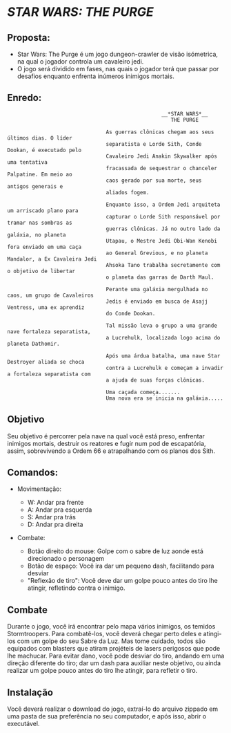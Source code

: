 # _STAR WARS: THE PURGE_
  
## Proposta:
  - Star Wars: The Purge é um jogo dungeon-crawler de visão isómetrica, na qual o jogador controla um cavaleiro jedi.
  - O jogo será dividido em fases, nas quais o jogador terá que passar por desafios enquanto enfrenta inúmeros inimigos mortais.

## Enredo:
                                                      __*STAR WARS*__
                                                         THE PURGE

                                    As guerras clônicas chegam aos seus últimos dias. O líder 
                                    separatista e Lorde Sith, Conde Dookan, é executado pelo 
                                    Cavaleiro Jedi Anakin Skywalker após uma tentativa 
                                    fracassada de sequestrar o chanceler Palpatine. Em meio ao
                                    caos gerado por sua morte, seus antigos generais e 
                                    aliados fogem.

                                    Enquanto isso, a Ordem Jedi arquiteta um arriscado plano para 
                                    capturar o Lorde Sith responsável por tramar nas sombras as
                                    guerras clônicas. Já no outro lado da galáxia, no planeta 
                                    Utapau, o Mestre Jedi Obi-Wan Kenobi fora enviado em uma caça
                                    ao General Grevious, e no planeta Mandalor, a Ex Cavaleira Jedi  
                                    Ahsoka Tano trabalha secretamente com o objetivo de libertar
                                    o planeta das garras de Darth Maul.

                                    Perante uma galáxia mergulhada no caos, um grupo de Cavaleiros
                                    Jedis é enviado em busca de Asajj Ventress, uma ex aprendiz
                                    do Conde Dookan.
                                        
                                    Tal missão leva o grupo a uma grande nave fortaleza separatista, 
                                    a Lucrehulk, localizada logo acima do planeta Dathomir. 
                                        
                                    Após uma árdua batalha, uma nave Star Destroyer aliada se choca
                                    contra a Lucrehulk e começam a invadir a fortaleza separatista com  
                                    a ajuda de suas forças clônicas.

                                    Uma caçada começa....... 
                                    Uma nova era se inicia na galáxia..... 

## Objetivo
  Seu objetivo é percorrer pela nave na qual você está preso, enfrentar inimigos mortais, destruir os reatores e fugir num pod de escapatória, assim, sobrevivendo a Ordem 66 e atrapalhando com os planos dos Sith.

## Comandos:
  - Movimentação:
    - W: Andar pra frente
    - A: Andar pra esquerda
    - S: Andar pra trás
    - D: Andar pra direita

  - Combate:
    - Botão direito do mouse: Golpe com o sabre de luz aonde está direcionado o personagem
    - Botão de espaço: Você ira dar um pequeno dash, facilitando para desviar
    - "Reflexão de tiro": Você deve dar um golpe pouco antes do tiro lhe atingir, refletindo contra o inimigo.

## Combate
  Durante o jogo, você irá encontrar pelo mapa vários inimigos, os temidos Stormtroopers.
  Para combatê-los, você deverá chegar perto deles e atingi-los com um golpe do seu Sabre da Luz. Mas tome cuidado, todos são equipados com blasters que atiram projéteis de lasers perigosos que pode lhe machucar.
  Para evitar dano, você pode desviar do tiro, andando em uma direção diferente do tiro; dar um dash para auxiliar neste objetivo, ou ainda realizar um golpe pouco antes do tiro lhe atingir, para refletir o tiro.

## Instalação
  Você deverá realizar o download do jogo, extraí-lo do arquivo zippado em uma pasta de sua preferência no seu computador, e após isso, abrir o executável.
